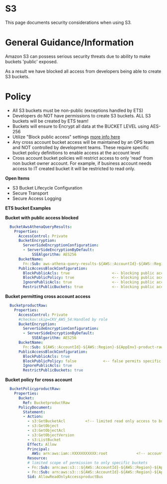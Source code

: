 # S3

This page documents security considerations when using S3.

# General Guidance/Information
Amazon S3 can possess serious security threats due to ability to make buckets 'public' exposed.

As a result we have blocked all access from developers being able to create S3 buckets.


# Policy
* All S3 buckets must be non-public (exceptions handled by ETS)
* Developers do NOT have permissions to create S3 buckets. ALL S3 buckets will be created by ETS team!
* Buckets will ensure to Encrypt all data at the BUCKET LEVEL using AES-256
* Utilize "Block public access" settings [more info here](https://aws.amazon.com/blogs/aws/amazon-s3-block-public-access-another-layer-of-protection-for-your-accounts-and-buckets/)
* Any cross account bucket access will be maintained by an OPS team and NOT controlled by development teams. These require specific bucket policy definitions to enable access at the account level
* Cross account bucket policies will restrict access to only 'read' from non bucket owner account. For example, if business account needs access to IT created bucket it will be restricted to read only.

**Open Items**
* S3 Bucket Lifecycle Configuration
* Secure Transport
* Secure Access Logging

**ETS bucket Examples**

**Bucket with public access blocked**
```yaml
  BucketAwsAthenaQueryResults:
    Properties:
      AccessControl: Private
      BucketEncryption:
        ServerSideEncryptionConfiguration:
        - ServerSideEncryptionByDefault:
            SSEAlgorithm: AES256
      BucketName:
        Fn::Sub: aws-athena-query-results-${AWS::AccountId}-${AWS::Region}
      PublicAccessBlockConfiguration:
        BlockPublicAcls: true                   <-- blocking public access>
        BlockPublicPolicy: true                 <-- blocking public access>
        IgnorePublicAcls: true                  <-- blocking public access>
        RestrictPublicBuckets: true             <-- blocking public access>
```

**Bucket permitting cross account access**
```yaml
  BucketproductRaw:
    Properties:
      AccessControl: Private
      #checkov:skip=CKV_AWS_54:Handled by role
      BucketEncryption:
        ServerSideEncryptionConfiguration:
        - ServerSideEncryptionByDefault:
            SSEAlgorithm: AES256
      BucketName:
        Fn::Sub: ${AWS::AccountId}-${AWS::Region}-${AppEnv}-product-raw
      PublicAccessBlockConfiguration:
        BlockPublicAcls: true
        BlockPublicPolicy: false            <-- false permits specific policy to enable cross accounts>
        IgnorePublicAcls: true
        RestrictPublicBuckets: true
```

**Bucket policy for cross account**
```yaml
  BucketPolicyproductRaw:
    Properties:
      Bucket:
        Ref: BucketproductRaw
      PolicyDocument:
        Statement:
        - Action:
          - s3:GetBucketAcl         <!-- limited read only access to business account>
          - s3:GetObject
          - s3:GetObjectAcl
          - s3:GetObjectVersion
          - s3:ListBucket
          Effect: Allow
          Principal:
            AWS: arn:aws:iam::XXXXXXXXXXX:root             <!-- account specific only>
          Resource:
          # limited scope of permission to only specific buckets
          - Fn::Sub: arn:aws:s3:::${AWS::AccountId}-${AWS::Region}-${AppEnv}-product-raw
          - Fn::Sub: arn:aws:s3:::${AWS::AccountId}-${AWS::Region}-${AppEnv}-product-raw/*
          Sid: AllowReadOnlyAccessproductBus
```
